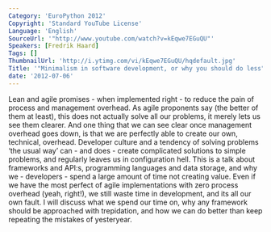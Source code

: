 ```yaml
---
Category: 'EuroPython 2012'
Copyright: 'Standard YouTube License'
Language: 'English'
SourceUrl: '"http://www.youtube.com/watch?v=kEqwe7EGuQU"'
Speakers: [Fredrik Haard]
Tags: []
ThumbnailUrl: 'http://i.ytimg.com/vi/kEqwe7EGuQU/hqdefault.jpg'
Title: '"Minimalism in software development, or why you should do less"'
date: '2012-07-06'
---
```

Lean and agile promises - when implemented right - to reduce the pain of
process and management overhead. As agile proponents say (the better of them
at least), this does not actually solve all our problems, it merely lets us
see them clearer. And one thing that we can see clear once management overhead
goes down, is that we are perfectly able to create our own, technical,
overhead. Developer culture and a tendency of solving problems ‘the usual way’
can - and does - create complicated solutions to simple problems, and
regularly leaves us in configuration hell. This is a talk about frameworks and
API:s, programming languages and data storage, and why we - developers - spend
a large amount of time not creating value. Even if we have the most perfect of
agile implementations with zero process overhead (yeah, right!), we still
waste time in development, and its all our own fault. I will discuss what we
spend our time on, why any framework should be approached with trepidation,
and how we can do better than keep repeating the mistakes of yesteryear.

